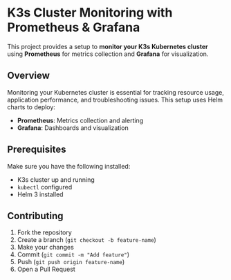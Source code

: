 # K3s Cluster Monitoring with Prometheus & Grafana

This project provides a setup to **monitor your K3s Kubernetes cluster** using **Prometheus** for metrics collection and **Grafana** for visualization.

## Overview

Monitoring your Kubernetes cluster is essential for tracking resource usage, application performance, and troubleshooting issues. This setup uses Helm charts to deploy:

- **Prometheus**: Metrics collection and alerting
- **Grafana**: Dashboards and visualization

## Prerequisites

Make sure you have the following installed:

- K3s cluster up and running
- `kubectl` configured
- Helm 3 installed

## Contributing

1. Fork the repository  
2. Create a branch (`git checkout -b feature-name`)  
3. Make your changes  
4. Commit (`git commit -m "Add feature"`)  
5. Push (`git push origin feature-name`)  
6. Open a Pull Request

